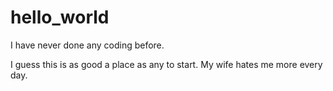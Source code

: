 # hello_world

I have never done any coding before.

I guess this is as good a place as any to start.
My wife hates me more every day. 
